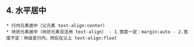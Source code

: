 ﻿## 4. 水平居中

    * 行内元素居中（父元素 text-align:center）
    * 块状元素居中（块状元素没法用 text-align） - 1.宽度一定：margin:auto - 2.宽度不定：块级变行内，然后在父上 text-align:float
